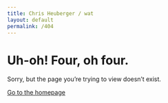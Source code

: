 ```yaml
---
title: Chris Heuberger / wat
layout: default
permalink: /404
---
```


<div class="main-content">

  <div class="broken-container">
    <h1 class="broken-header">Uh-oh! <span>Four, oh four.</span></h1>
    <p class="broken-text">Sorry, but the page you’re trying to view doesn’t exist.</p>
    <p class="broken-float"><a class="broken-link text-link" href="index.html">Go to the homepage</a></p>
  </div>

</div>